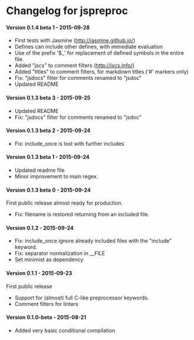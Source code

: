 # Changelog for jspreproc

#### Version 0.1.4 beta 1 - 2015-09-28
- First tests with Jasmine (http://jasmine.github.io/)
- Defines can include other defines, with immediate evaluation
- Use of the prefix '$_' for replacement of defined symbols in the entire file.
- Added "jscs" to comment filters (http://jscs.info/)
- Added "titles" to comment filters, for markdown titles ('#' markers only)
- Fix: "jsdocs" filter for comments renamed to "jsdoc"
- Updated README

#### Version 0.1.3 beta 3 - 2015-09-25
- Updated README
- Fix: "jsdocs" filter for comments renamed to "jsdoc"

#### Version 0.1.3 beta 2 - 2015-09-24
- Fix: include_once is lost with further includes

#### Version 0.1.3 beta 1 - 2015-09-24
- Updated readme file
- Minor improvement to main regex.

#### Version 0.1.3 beta 0 - 2015-09-24
First public release almost ready for production.
- Fix: filename is restored returning from an included file.

#### Version 0.1.2 - 2015-09-24
- Fix: include_once ignore already included files with the "include" keyword.
- Fix: separator normalization in __FILE
- Set minimist as dependency

#### Version 0.1.1 - 2015-09-23
First public release
- Support for (almost) full C-like preprocessor keywords.
- Comment filters for linters

#### Version 0.1.0-beta - 2015-08-21
- Added very basic conditional compilation
